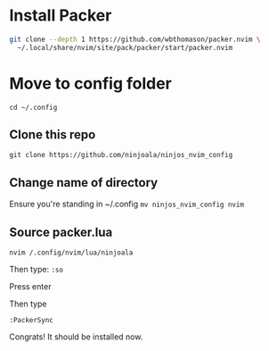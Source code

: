 # Install Packer
```bash
git clone --depth 1 https://github.com/wbthomason/packer.nvim \
  ~/.local/share/nvim/site/pack/packer/start/packer.nvim
```

# Move to config folder

`cd ~/.config`

## Clone this repo

`git clone https://github.com/ninjoala/ninjos_nvim_config`

## Change name of directory

Ensure you're standing in ~/.config
`mv ninjos_nvim_config nvim`

## Source packer.lua
`nvim /.config/nvim/lua/ninjoala`

Then type:
`:so`

Press enter

Then type

`:PackerSync`

Congrats! It should be installed now.

